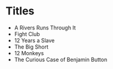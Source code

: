 # Titles

* A Rivers Runs Through It
* Fight Club
* 12 Years a Slave
* The Big Short
* 12 Monkeys
* The Curious Case of Benjamin Button

